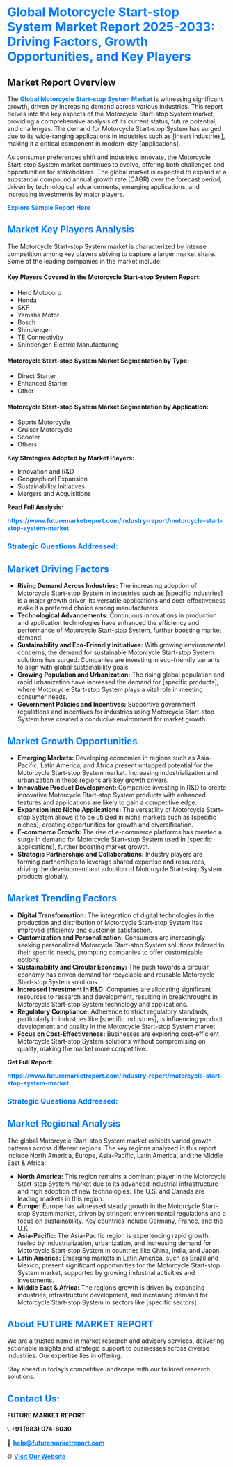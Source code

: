 <h1 style="color: #007BFF;">Global Motorcycle Start-stop System Market Report 2025-2033: Driving Factors, Growth Opportunities, and Key Players</h1>

<section id="overview">
<h2>Market Report Overview</h2>
<p>The <a href="https://www.futuremarketreport.com/industry-report/motorcycle-start-stop-system-market" style="color: #007BFF; text-decoration: none;"><strong>Global Motorcycle Start-stop System Market</strong></a> is witnessing significant growth, driven by increasing demand across various industries. This report delves into the key aspects of the Motorcycle Start-stop System market, providing a comprehensive analysis of its current status, future potential, and challenges. The demand for Motorcycle Start-stop System has surged due to its wide-ranging applications in industries such as [insert industries], making it a critical component in modern-day [applications].</p>
<p>As consumer preferences shift and industries innovate, the Motorcycle Start-stop System market continues to evolve, offering both challenges and opportunities for stakeholders. The global market is expected to expand at a substantial compound annual growth rate (CAGR) over the forecast period, driven by technological advancements, emerging applications, and increasing investments by major players.</p>
</section>

<section id="overview">
<p><a href="https://www.futuremarketreport.com/request-sample/reportId=87209" style="color: #007BFF; text-decoration: none;"><strong>Explore Sample Report Here</strong></a></p>
</section>

<section id="key-players">
<h2 style="color: #007BFF;">Market Key Players Analysis</h2>
<p>The Motorcycle Start-stop System market is characterized by intense competition among key players striving to capture a larger market share. Some of the leading companies in the market include:</p>
<h4>Key Players Covered in the Motorcycle Start-stop System Report:</h4>
<ul><li>Hero Motocorp</li><li>Honda</li><li>SKF</li><li>Yamaha Motor</li><li>Bosch</li><li>Shindengen</li><li>TE Connectivity</li><li>Shindengen Electric Manufacturing</li></ul>
<h4>Motorcycle Start-stop System Market Segmentation by Type:</h4>
<ul><li>Direct Starter</li><li>Enhanced Starter</li><li>Other</li></ul>

<h4>Motorcycle Start-stop System Market Segmentation by Application:</h4>
<ul><li>Sports Motorcycle</li><li>Cruiser Motorcycle</li><li>Scooter</li><li>Others</li></ul>
<p><strong>Key Strategies Adopted by Market Players:</strong></p>
<ul>
<li>Innovation and R&D</li>
<li>Geographical Expansion</li>
<li>Sustainability Initiatives</li>
<li>Mergers and Acquisitions</li>
</ul>
</section>

<section>
<p><strong>Read Full Analysis: </strong></p><a href="https://www.futuremarketreport.com/industry-report/motorcycle-start-stop-system-market" style="color: #007BFF; text-decoration: none;"><strong>https://www.futuremarketreport.com/industry-report/motorcycle-start-stop-system-market</strong></a>
<h3 style="color: #007BFF;">Strategic Questions Addressed:</h3>
</section>

<section id="driving-factors">
<h2 style="color: #007BFF;">Market Driving Factors</h2>
<ul>
<li><strong>Rising Demand Across Industries:</strong> The increasing adoption of Motorcycle Start-stop System in industries such as [specific industries] is a major growth driver. Its versatile applications and cost-effectiveness make it a preferred choice among manufacturers.</li>
<li><strong>Technological Advancements:</strong> Continuous innovations in production and application technologies have enhanced the efficiency and performance of Motorcycle Start-stop System, further boosting market demand.</li>
<li><strong>Sustainability and Eco-Friendly Initiatives:</strong> With growing environmental concerns, the demand for sustainable Motorcycle Start-stop System solutions has surged. Companies are investing in eco-friendly variants to align with global sustainability goals.</li>
<li><strong>Growing Population and Urbanization:</strong> The rising global population and rapid urbanization have increased the demand for [specific products], where Motorcycle Start-stop System plays a vital role in meeting consumer needs.</li>
<li><strong>Government Policies and Incentives:</strong> Supportive government regulations and incentives for industries using Motorcycle Start-stop System have created a conducive environment for market growth.</li>
</ul>
</section>

<section id="growth-opportunities">
<h2 style="color: #007BFF;">Market Growth Opportunities</h2>
<ul>
<li><strong>Emerging Markets:</strong> Developing economies in regions such as Asia-Pacific, Latin America, and Africa present untapped potential for the Motorcycle Start-stop System market. Increasing industrialization and urbanization in these regions are key growth drivers.</li>
<li><strong>Innovative Product Development:</strong> Companies investing in R&D to create innovative Motorcycle Start-stop System products with enhanced features and applications are likely to gain a competitive edge.</li>
<li><strong>Expansion into Niche Applications:</strong> The versatility of Motorcycle Start-stop System allows it to be utilized in niche markets such as [specific niches], creating opportunities for growth and diversification.</li>
<li><strong>E-commerce Growth:</strong> The rise of e-commerce platforms has created a surge in demand for Motorcycle Start-stop System used in [specific applications], further boosting market growth.</li>
<li><strong>Strategic Partnerships and Collaborations:</strong> Industry players are forming partnerships to leverage shared expertise and resources, driving the development and adoption of Motorcycle Start-stop System products globally.</li>
</ul>
</section>

<section id="trending-factors">
<h2 style="color: #007BFF;">Market Trending Factors</h2>
<ul>
<li><strong>Digital Transformation:</strong> The integration of digital technologies in the production and distribution of Motorcycle Start-stop System has improved efficiency and customer satisfaction.</li>
<li><strong>Customization and Personalization:</strong> Consumers are increasingly seeking personalized Motorcycle Start-stop System solutions tailored to their specific needs, prompting companies to offer customizable options.</li>
<li><strong>Sustainability and Circular Economy:</strong> The push towards a circular economy has driven demand for recyclable and reusable Motorcycle Start-stop System solutions.</li>
<li><strong>Increased Investment in R&D:</strong> Companies are allocating significant resources to research and development, resulting in breakthroughs in Motorcycle Start-stop System technology and applications.</li>
<li><strong>Regulatory Compliance:</strong> Adherence to strict regulatory standards, particularly in industries like [specific industries], is influencing product development and quality in the Motorcycle Start-stop System market.</li>
<li><strong>Focus on Cost-Effectiveness:</strong> Businesses are exploring cost-efficient Motorcycle Start-stop System solutions without compromising on quality, making the market more competitive.</li>
</ul>
</section>

<section>
<p><strong>Get Full Report: </strong></p><a href="https://www.futuremarketreport.com/industry-report/motorcycle-start-stop-system-market" style="color: #007BFF; text-decoration: none;"><strong>https://www.futuremarketreport.com/industry-report/motorcycle-start-stop-system-market</strong></a>
<h3 style="color: #007BFF;">Strategic Questions Addressed:</h3>
</section>


<section id="regional-analysis">
<h2 style="color: #007BFF;">Market Regional Analysis</h2>
<p>The global Motorcycle Start-stop System market exhibits varied growth patterns across different regions. The key regions analyzed in this report include North America, Europe, Asia-Pacific, Latin America, and the Middle East & Africa:</p>
<ul>
<li><strong>North America:</strong> This region remains a dominant player in the Motorcycle Start-stop System market due to its advanced industrial infrastructure and high adoption of new technologies. The U.S. and Canada are leading markets in this region.</li>
<li><strong>Europe:</strong> Europe has witnessed steady growth in the Motorcycle Start-stop System market, driven by stringent environmental regulations and a focus on sustainability. Key countries include Germany, France, and the U.K.</li>
<li><strong>Asia-Pacific:</strong> The Asia-Pacific region is experiencing rapid growth, fueled by industrialization, urbanization, and increasing demand for Motorcycle Start-stop System in countries like China, India, and Japan.</li>
<li><strong>Latin America:</strong> Emerging markets in Latin America, such as Brazil and Mexico, present significant opportunities for the Motorcycle Start-stop System market, supported by growing industrial activities and investments.</li>
<li><strong>Middle East & Africa:</strong> The region’s growth is driven by expanding industries, infrastructure development, and increasing demand for Motorcycle Start-stop System in sectors like [specific sectors].</li>
</ul>
</section>

<footer>
<h2 style="color: #007BFF;">About FUTURE MARKET REPORT</h2>
<p>We are a trusted name in market research and advisory services, delivering actionable insights and strategic support to businesses across diverse industries. Our expertise lies in offering:</p>

<p>Stay ahead in today’s competitive landscape with our tailored research solutions.</p>

<h2 style="color: #007BFF;">Contact Us:</h2>
<p><strong>FUTURE MARKET REPORT</strong></p>
<p>📞 <strong>+91 (883) 074-8030</strong></p>
<p>📧 <strong><a href="mailto:help@futuremarketreport.com" style="color: #007BFF;">help@futuremarketreport.com</a></strong></p>
<p>🌐 <strong><a href="https://www.futuremarketreport.com/" style="color: #007BFF;">Visit Our Website</a></strong></p>
</footer>